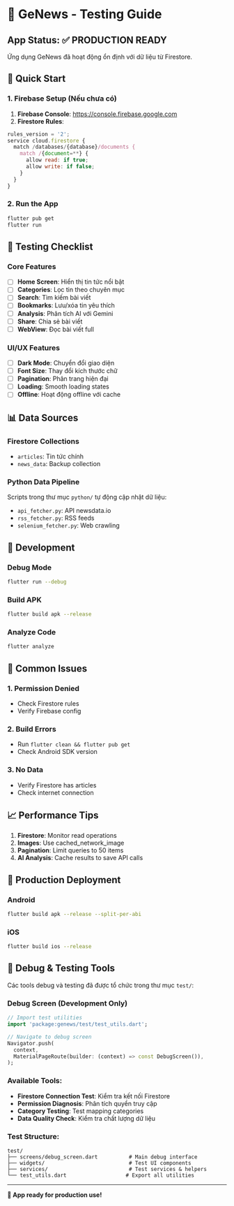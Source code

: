 # 📱 GeNews - Testing Guide

## App Status: ✅ PRODUCTION READY

Ứng dụng GeNews đã hoạt động ổn định với dữ liệu từ Firestore.

## 🚀 Quick Start

### 1. Firebase Setup (Nếu chưa có)

1. **Firebase Console**: https://console.firebase.google.com
2. **Firestore Rules**:

```javascript
rules_version = '2';
service cloud.firestore {
  match /databases/{database}/documents {
    match /{document=**} {
      allow read: if true;
      allow write: if false;
    }
  }
}
```

### 2. Run the App

```bash
flutter pub get
flutter run
```

## 🧪 Testing Checklist

### Core Features

- [ ] **Home Screen**: Hiển thị tin tức nổi bật
- [ ] **Categories**: Lọc tin theo chuyên mục
- [ ] **Search**: Tìm kiếm bài viết
- [ ] **Bookmarks**: Lưu/xóa tin yêu thích
- [ ] **Analysis**: Phân tích AI với Gemini
- [ ] **Share**: Chia sẻ bài viết
- [ ] **WebView**: Đọc bài viết full

### UI/UX Features

- [ ] **Dark Mode**: Chuyển đổi giao diện
- [ ] **Font Size**: Thay đổi kích thước chữ
- [ ] **Pagination**: Phân trang hiện đại
- [ ] **Loading**: Smooth loading states
- [ ] **Offline**: Hoạt động offline với cache

## 📊 Data Sources

### Firestore Collections

- `articles`: Tin tức chính
- `news_data`: Backup collection

### Python Data Pipeline

Scripts trong thư mục `python/` tự động cập nhật dữ liệu:

- `api_fetcher.py`: API newsdata.io
- `rss_fetcher.py`: RSS feeds
- `selenium_fetcher.py`: Web crawling

## 🔧 Development

### Debug Mode

```bash
flutter run --debug
```

### Build APK

```bash
flutter build apk --release
```

### Analyze Code

```bash
flutter analyze
```

## 🐛 Common Issues

### 1. Permission Denied

- Check Firestore rules
- Verify Firebase config

### 2. Build Errors

- Run `flutter clean && flutter pub get`
- Check Android SDK version

### 3. No Data

- Verify Firestore has articles
- Check internet connection

## 📈 Performance Tips

1. **Firestore**: Monitor read operations
2. **Images**: Use cached_network_image
3. **Pagination**: Limit queries to 50 items
4. **AI Analysis**: Cache results to save API calls

## 🎯 Production Deployment

### Android

```bash
flutter build apk --release --split-per-abi
```

### iOS

```bash
flutter build ios --release
```

## 🧪 Debug & Testing Tools

Các tools debug và testing đã được tổ chức trong thư mục `test/`:

### Debug Screen (Development Only)

```dart
// Import test utilities
import 'package:genews/test/test_utils.dart';

// Navigate to debug screen
Navigator.push(
  context,
  MaterialPageRoute(builder: (context) => const DebugScreen()),
);
```

### Available Tools:

- **Firestore Connection Test**: Kiểm tra kết nối Firestore
- **Permission Diagnosis**: Phân tích quyền truy cập
- **Category Testing**: Test mapping categories
- **Data Quality Check**: Kiểm tra chất lượng dữ liệu

### Test Structure:

```
test/
├── screens/debug_screen.dart          # Main debug interface
├── widgets/                           # Test UI components
├── services/                          # Test services & helpers
└── test_utils.dart                   # Export all utilities
```

---

**🎉 App ready for production use!**
